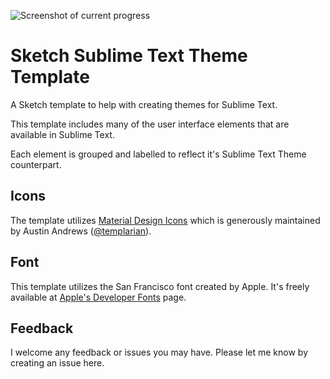 ![Screenshot of current progress](http://r3v.in/hYB4yc8BHr/sttt-screenshot.png)

# Sketch Sublime Text Theme Template

A Sketch template to help with creating themes for Sublime Text.

This template includes many of the user interface elements that are available in Sublime Text.

Each element is grouped and labelled to reflect it's Sublime Text Theme counterpart.

## Icons

The template utilizes [Material Design Icons](http://materialdesignicons.com) which is generously maintained by Austin Andrews ([@templarian](https://twitter.com/templarian)). 

## Font

This template utilizes the San Francisco font created by Apple. It's freely available at [Apple's Developer Fonts](https://developer.apple.com/fonts/) page.

## Feedback

I welcome any feedback or issues you may have. Please let me know by creating an issue here.
